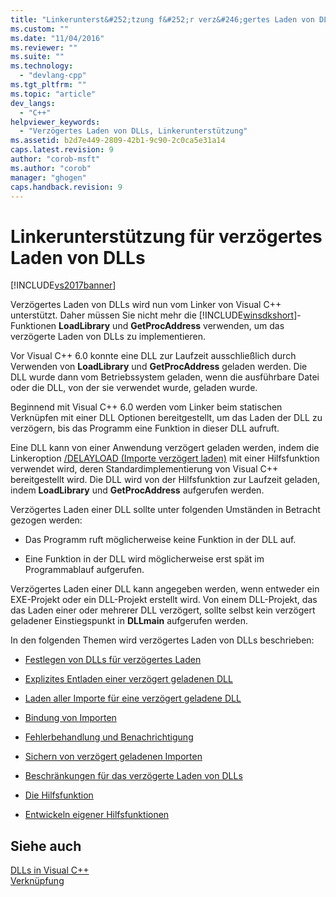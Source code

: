 ```yaml
---
title: "Linkerunterst&#252;tzung f&#252;r verz&#246;gertes Laden von DLLs | Microsoft Docs"
ms.custom: ""
ms.date: "11/04/2016"
ms.reviewer: ""
ms.suite: ""
ms.technology: 
  - "devlang-cpp"
ms.tgt_pltfrm: ""
ms.topic: "article"
dev_langs: 
  - "C++"
helpviewer_keywords: 
  - "Verzögertes Laden von DLLs, Linkerunterstützung"
ms.assetid: b2d7e449-2809-42b1-9c90-2c0ca5e31a14
caps.latest.revision: 9
author: "corob-msft"
ms.author: "corob"
manager: "ghogen"
caps.handback.revision: 9
---
```

# Linkerunterst&#252;tzung f&#252;r verz&#246;gertes Laden von DLLs
[!INCLUDE[vs2017banner](../../assembler/inline/includes/vs2017banner.md)]

Verzögertes Laden von DLLs wird nun vom Linker von Visual C\+\+ unterstützt.  Daher müssen Sie nicht mehr die [!INCLUDE[winsdkshort](../../atl/reference/includes/winsdkshort_md.md)]\-Funktionen **LoadLibrary** und **GetProcAddress** verwenden, um das verzögerte Laden von DLLs zu implementieren.  
  
 Vor Visual C\+\+ 6.0 konnte eine DLL zur Laufzeit ausschließlich durch Verwenden von **LoadLibrary** und **GetProcAddress** geladen werden. Die DLL wurde dann vom Betriebssystem geladen, wenn die ausführbare Datei oder die DLL, von der sie verwendet wurde, geladen wurde.  
  
 Beginnend mit Visual C\+\+ 6.0 werden vom Linker beim statischen Verknüpfen mit einer DLL Optionen bereitgestellt, um das Laden der DLL zu verzögern, bis das Programm eine Funktion in dieser DLL aufruft.  
  
 Eine DLL kann von einer Anwendung verzögert geladen werden, indem die Linkeroption [\/DELAYLOAD \(Importe verzögert laden\)](../../build/reference/delayload-delay-load-import.md) mit einer Hilfsfunktion verwendet wird, deren Standardimplementierung von Visual C\+\+ bereitgestellt wird.  Die DLL wird von der Hilfsfunktion zur Laufzeit geladen, indem **LoadLibrary** und **GetProcAddress** aufgerufen werden.  
  
 Verzögertes Laden einer DLL sollte unter folgenden Umständen in Betracht gezogen werden:  
  
-   Das Programm ruft möglicherweise keine Funktion in der DLL auf.  
  
-   Eine Funktion in der DLL wird möglicherweise erst spät im Programmablauf aufgerufen.  
  
 Verzögertes Laden einer DLL kann angegeben werden, wenn entweder ein EXE\-Projekt oder ein DLL\-Projekt erstellt wird.  Von einem DLL\-Projekt, das das Laden einer oder mehrerer DLL verzögert, sollte selbst kein verzögert geladener Einstiegspunkt in **DLLmain** aufgerufen werden.  
  
 In den folgenden Themen wird verzögertes Laden von DLLs beschrieben:  
  
-   [Festlegen von DLLs für verzögertes Laden](../../build/reference/specifying-dlls-to-delay-load.md)  
  
-   [Explizites Entladen einer verzögert geladenen DLL](../../build/reference/explicitly-unloading-a-delay-loaded-dll.md)  
  
-   [Laden aller Importe für eine verzögert geladene DLL](../../build/reference/loading-all-imports-for-a-delay-loaded-dll.md)  
  
-   [Bindung von Importen](../../build/reference/binding-imports.md)  
  
-   [Fehlerbehandlung und Benachrichtigung](../../build/reference/error-handling-and-notification.md)  
  
-   [Sichern von verzögert geladenen Importen](../../build/reference/dumping-delay-loaded-imports.md)  
  
-   [Beschränkungen für das verzögerte Laden von DLLs](../../build/reference/constraints-of-delay-loading-dlls.md)  
  
-   [Die Hilfsfunktion](assetId:///6279c12c-d908-4967-b0b3-cabfc3e91d3d)  
  
-   [Entwickeln eigener Hilfsfunktionen](../../build/reference/developing-your-own-helper-function.md)  
  
## Siehe auch  
 [DLLs in Visual C\+\+](../../build/dlls-in-visual-cpp.md)   
 [Verknüpfung](../../build/reference/linking.md)